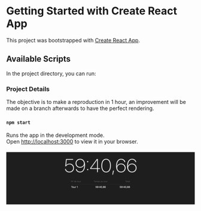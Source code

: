 # Getting Started with Create React App

This project was bootstrapped with [Create React App](https://github.com/facebook/create-react-app).

## Available Scripts

In the project directory, you can run:

### Project Details

The objective is to make a reproduction in 1 hour, an improvement will be made on a branch afterwards to have the perfect rendering.

#### `npm start`

Runs the app in the development mode.\
Open [http://localhost:3000](http://localhost:3000) to view it in your browser.

####

![alt text](./timedTime.png)
